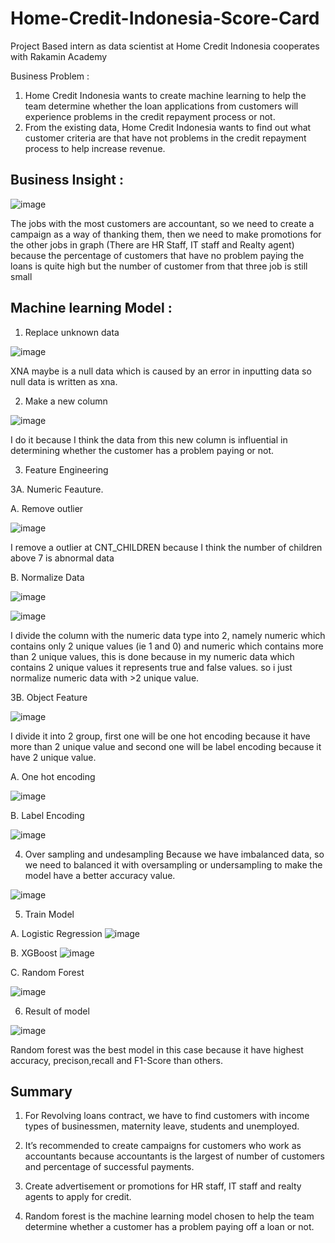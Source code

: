 # Home-Credit-Indonesia-Score-Card
Project Based intern as data scientist at Home Credit Indonesia cooperates with Rakamin Academy

Business Problem : 
1. Home Credit Indonesia wants to create machine learning to help the team determine whether the loan applications from customers will experience problems in the credit repayment process or not.
2. From the existing data, Home Credit Indonesia wants to find out what customer criteria are that have not problems in the credit repayment process to help increase revenue.

## Business Insight :

![image](https://user-images.githubusercontent.com/94748637/210195051-0909dfa1-a85c-4c46-9d6f-d57db69e373e.png)

The jobs with the most customers are accountant, so we need to create a campaign as a way of thanking them, then we need to make promotions for the other jobs in graph (There are HR Staff, IT staff and Realty agent) because the percentage of customers that have no problem paying the loans is quite high but the number of customer from that three job is still small

## Machine learning Model :
1. Replace unknown data

![image](https://user-images.githubusercontent.com/94748637/210195364-c1029231-f643-4d2e-ac60-82b69083360d.png)

XNA maybe is a null data which is caused by an error in inputting data so null data is written as xna.

2. Make a new column

![image](https://user-images.githubusercontent.com/94748637/210195434-d2d0e9f5-2511-47e2-9ccb-439a4fc1fc95.png)

I do it because I think the data from this new column is influential in determining whether the customer has a problem paying or not.

3. Feature Engineering

3A. Numeric Feauture.

A. Remove outlier

![image](https://user-images.githubusercontent.com/94748637/210195547-44a69a30-624f-4e02-a20c-de3461dfcb4d.png)

I remove a outlier at CNT_CHILDREN because I think the number of children above 7 is abnormal data

B. Normalize Data

![image](https://user-images.githubusercontent.com/94748637/210195628-dc83cc6b-c43b-49d4-9ad8-23f60a0fea86.png)

![image](https://user-images.githubusercontent.com/94748637/210195645-ea2cfcd4-8929-4cdc-b1b5-b3712a1bfd86.png)

I divide the column with the numeric data type into 2, namely numeric which contains only 2 unique values ​​(ie 1 and 0) and numeric which contains more than 2 unique values, this is done because in my numeric data which contains 2 unique values it represents true and false values.
so i just normalize numeric data with >2 unique value.

3B. Object Feature

![image](https://user-images.githubusercontent.com/94748637/210195837-7cbd1001-014b-4629-8636-96942d70fe7a.png)

I divide it into 2 group, first one will be one hot encoding because it have more than 2 unique value and second one will be label encoding because it have 2 unique value.

A. One hot encoding

![image](https://user-images.githubusercontent.com/94748637/210195841-c85fcb55-5063-4a83-845b-cffcba3e1c43.png)

B. Label Encoding

![image](https://user-images.githubusercontent.com/94748637/210195850-fc961797-cf76-4917-9d1a-bdfc79b8e680.png)

4. Over sampling and undesampling
Because we have imbalanced data, so we need to balanced it with oversampling or undersampling to make the model have a better accuracy value.

![image](https://user-images.githubusercontent.com/94748637/210195902-b15a31db-1295-403e-bf20-08031e462327.png)

5. Train Model

A. Logistic Regression
![image](https://user-images.githubusercontent.com/94748637/210195917-ad0165b2-374b-4819-be83-4e9be3052433.png)

B. XGBoost
![image](https://user-images.githubusercontent.com/94748637/210195943-c7740677-7d81-4a3b-be84-efbf6e6606dc.png)

C. Random Forest

![image](https://user-images.githubusercontent.com/94748637/210195952-0fcb0e21-f11c-4a46-bda9-7680a54f188a.png)

6. Result of model

![image](https://user-images.githubusercontent.com/94748637/210195960-8e63c7f5-0421-4b9d-a8fe-367f13cf21e8.png)

Random forest was the best model in this case because it have highest accuracy, precison,recall and F1-Score than others.

## Summary 

1. For Revolving loans contract, we have to find customers with income types of businessmen, maternity leave, students and unemployed.

2. It’s recommended to create campaigns for customers who work as accountants because accountants is the largest of number of customers and percentage of successful payments.

3. Create advertisement or promotions for HR staff, IT staff and realty agents to apply for credit.

4. Random forest is the machine learning model chosen to help the team determine whether a customer has a problem paying off a loan or not.

